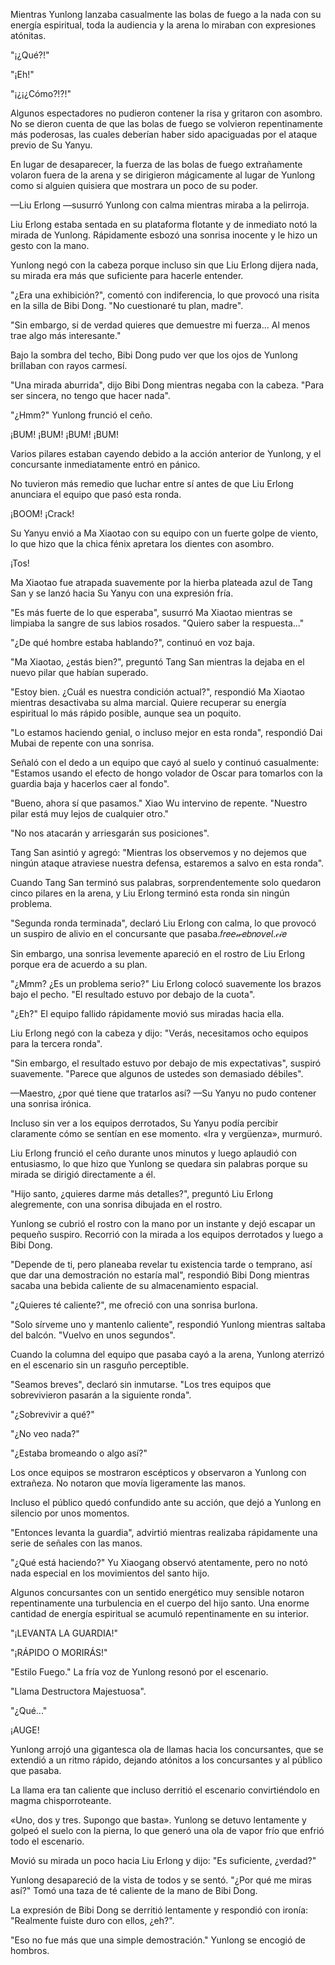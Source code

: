 
Mientras Yunlong lanzaba casualmente las bolas de fuego a la nada con su energía espiritual, toda la audiencia y la arena lo miraban con expresiones atónitas.

"¡¿Qué?!"

"¡Eh!"

"¡¿¡¿Cómo?!?!"

Algunos espectadores no pudieron contener la risa y gritaron con asombro. No se dieron cuenta de que las bolas de fuego se volvieron repentinamente más poderosas, las cuales deberían haber sido apaciguadas por el ataque previo de Su Yanyu.

En lugar de desaparecer, la fuerza de las bolas de fuego extrañamente volaron fuera de la arena y se dirigieron mágicamente al lugar de Yunlong como si alguien quisiera que mostrara un poco de su poder.

—Liu Erlong —susurró Yunlong con calma mientras miraba a la pelirroja.

Liu Erlong estaba sentada en su plataforma flotante y de inmediato notó la mirada de Yunlong. Rápidamente esbozó una sonrisa inocente y le hizo un gesto con la mano.

Yunlong negó con la cabeza porque incluso sin que Liu Erlong dijera nada, su mirada era más que suficiente para hacerle entender.

"¿Era una exhibición?", comentó con indiferencia, lo que provocó una risita en la silla de Bibi Dong. "No cuestionaré tu plan, madre".

"Sin embargo, si de verdad quieres que demuestre mi fuerza... Al menos trae algo más interesante."

Bajo la sombra del techo, Bibi Dong pudo ver que los ojos de Yunlong brillaban con rayos carmesí.

"Una mirada aburrida", dijo Bibi Dong mientras negaba con la cabeza. "Para ser sincera, no tengo que hacer nada".

"¿Hmm?" Yunlong frunció el ceño.

¡BUM! ¡BUM! ¡BUM! ¡BUM!

Varios pilares estaban cayendo debido a la acción anterior de Yunlong, y el concursante inmediatamente entró en pánico.

No tuvieron más remedio que luchar entre sí antes de que Liu Erlong anunciara el equipo que pasó esta ronda.

¡BOOM! ¡Crack!

Su Yanyu envió a Ma Xiaotao con su equipo con un fuerte golpe de viento, lo que hizo que la chica fénix apretara los dientes con asombro.

¡Tos!

Ma Xiaotao fue atrapada suavemente por la hierba plateada azul de Tang San y se lanzó hacia Su Yanyu con una expresión fría.

"Es más fuerte de lo que esperaba", susurró Ma Xiaotao mientras se limpiaba la sangre de sus labios rosados. "Quiero saber la respuesta..."

"¿De qué hombre estaba hablando?", continuó en voz baja.

"Ma Xiaotao, ¿estás bien?", preguntó Tang San mientras la dejaba en el nuevo pilar que habían superado.

"Estoy bien. ¿Cuál es nuestra condición actual?", respondió Ma Xiaotao mientras desactivaba su alma marcial. Quiere recuperar su energía espiritual lo más rápido posible, aunque sea un poquito.

"Lo estamos haciendo genial, o incluso mejor en esta ronda", respondió Dai Mubai de repente con una sonrisa.

Señaló con el dedo a un equipo que cayó al suelo y continuó casualmente: "Estamos usando el efecto de hongo volador de Oscar para tomarlos con la guardia baja y hacerlos caer al fondo".

"Bueno, ahora sí que pasamos." Xiao Wu intervino de repente. "Nuestro pilar está muy lejos de cualquier otro."

"No nos atacarán y arriesgarán sus posiciones".

Tang San asintió y agregó: "Mientras los observemos y no dejemos que ningún ataque atraviese nuestra defensa, estaremos a salvo en esta ronda".

Cuando Tang San terminó sus palabras, sorprendentemente solo quedaron cinco pilares en la arena, y Liu Erlong terminó esta ronda sin ningún problema.

"Segunda ronda terminada", declaró Liu Erlong con calma, lo que provocó un suspiro de alivio en el concursante que pasaba.𝑓𝑟𝑒𝘦𝓌𝑒𝑏𝑛𝑜𝘷𝑒𝘭.𝒸𝒾𝑒

Sin embargo, una sonrisa levemente apareció en el rostro de Liu Erlong porque era de acuerdo a su plan.

"¿Mmm? ¿Es un problema serio?" Liu Erlong colocó suavemente los brazos bajo el pecho. "El resultado estuvo por debajo de la cuota".

"¿Eh?" El equipo fallido rápidamente movió sus miradas hacia ella.

Liu Erlong negó con la cabeza y dijo: "Verás, necesitamos ocho equipos para la tercera ronda".

"Sin embargo, el resultado estuvo por debajo de mis expectativas", suspiró suavemente. "Parece que algunos de ustedes son demasiado débiles".

—Maestro, ¿por qué tiene que tratarlos así? —Su ​​Yanyu no pudo contener una sonrisa irónica.

Incluso sin ver a los equipos derrotados, Su Yanyu podía percibir claramente cómo se sentían en ese momento. «Ira y vergüenza», murmuró.

Liu Erlong frunció el ceño durante unos minutos y luego aplaudió con entusiasmo, lo que hizo que Yunlong se quedara sin palabras porque su mirada se dirigió directamente a él.

"Hijo santo, ¿quieres darme más detalles?", preguntó Liu Erlong alegremente, con una sonrisa dibujada en el rostro.

Yunlong se cubrió el rostro con la mano por un instante y dejó escapar un pequeño suspiro. Recorrió con la mirada a los equipos derrotados y luego a Bibi Dong.

"Depende de ti, pero planeaba revelar tu existencia tarde o temprano, así que dar una demostración no estaría mal", respondió Bibi Dong mientras sacaba una bebida caliente de su almacenamiento espacial.

"¿Quieres té caliente?", me ofreció con una sonrisa burlona.

"Solo sírveme uno y mantenlo caliente", respondió Yunlong mientras saltaba del balcón. "Vuelvo en unos segundos".

Cuando la columna del equipo que pasaba cayó a la arena, Yunlong aterrizó en el escenario sin un rasguño perceptible.

"Seamos breves", declaró sin inmutarse. "Los tres equipos que sobrevivieron pasarán a la siguiente ronda".

"¿Sobrevivir a qué?"

"¿No veo nada?"

"¿Estaba bromeando o algo así?"

Los once equipos se mostraron escépticos y observaron a Yunlong con extrañeza. No notaron que movía ligeramente las manos.

Incluso el público quedó confundido ante su acción, que dejó a Yunlong en silencio por unos momentos.

"Entonces levanta la guardia", advirtió mientras realizaba rápidamente una serie de señales con las manos.

"¿Qué está haciendo?" Yu Xiaogang observó atentamente, pero no notó nada especial en los movimientos del santo hijo.

Algunos concursantes con un sentido energético muy sensible notaron repentinamente una turbulencia en el cuerpo del hijo santo. Una enorme cantidad de energía espiritual se acumuló repentinamente en su interior.

"¡LEVANTA LA GUARDIA!"

"¡RÁPIDO O MORIRÁS!"

"Estilo Fuego." La fría voz de Yunlong resonó por el escenario.

"Llama Destructora Majestuosa".

"¿Qué..."

¡AUGE!

Yunlong arrojó una gigantesca ola de llamas hacia los concursantes, que se extendió a un ritmo rápido, dejando atónitos a los concursantes y al público que pasaba.

La llama era tan caliente que incluso derritió el escenario convirtiéndolo en magma chisporroteante.

«Uno, dos y tres. Supongo que basta». Yunlong se detuvo lentamente y golpeó el suelo con la pierna, lo que generó una ola de vapor frío que enfrió todo el escenario.

Movió su mirada un poco hacia Liu Erlong y dijo: "Es suficiente, ¿verdad?"

Yunlong desapareció de la vista de todos y se sentó. "¿Por qué me miras así?" Tomó una taza de té caliente de la mano de Bibi Dong.

La expresión de Bibi Dong se derritió lentamente y respondió con ironía: "Realmente fuiste duro con ellos, ¿eh?".

"Eso no fue más que una simple demostración." Yunlong se encogió de hombros.